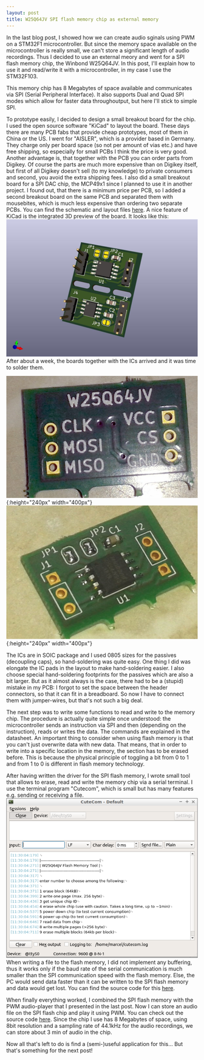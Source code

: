```yaml
---
layout: post
title: W25Q64JV SPI flash memory chip as external memory
---
```


In the last blog post, I showed how we can create audio sginals using PWM on a STM32F1 microcontroller. But since the memory space available on the microcontroller is really small, we can't store a significant length of audio recordings. Thus I decided to use an external meory and went for a SPI flash memory chip, the Winbond W25Q64JV. In this post, I'll explain how to use it and read/write it with a microcontroller, in my case I use the STM32F103.

This memory chip has 8 Megabytes of space available and communicates via SPI (Serial Peripheral Interface). It also supports Dual and Quad SPI modes which allow for faster data throughoutput, but here I'll stick to simple SPI.

To prototype easily, I decided to design a small breakout board for the chip. I used the open source software "KiCad" to layout the board.
These days there are many PCB fabs that provide cheap prototypes, most of them in China or the US. I went for "AISLER", which is a provider based in Germany. They charge only per board space (so not per amount of vias etc.) and have free shipping, so especially for small PCBs I think the price is very good. Another advantage is, that together with the PCB you can order parts from Digikey. Of course the parts are much more expensive than on Digikey itself, but first of all Digikey doesn't sell (to my knowledge) to private consumers and second, you avoid the extra shipping fees.
I also did a small breakout board for a SPI DAC chip, the MCP49x1 since I planned to use it in another project. I found out, that there is a minimum price per PCB, so I added a second breakout board on the same PCB and separated them with mousebites, which is much less expensive than ordering two separate PCBs.
You can find the schematic and layout files [here](https://github.com/MarcelMG/PCB/tree/master/SPI_Flash_and_DAC).
A nice feature of KiCad is the integrated 3D preview of the board. It looks like this:
![3d_board_preview](https://github.com/MarcelMG/PCB/raw/master/SPI_Flash_and_DAC/3d_board_preview.jpeg)
After about a week, the boards together with the ICs arrived and it was time to solder them.

![spi_flash_mem_breakout_back](https://github.com/MarcelMG/marcelmg.github.io/raw/master/images/spi_flash_mem_breakout_back.jpg){:height="240px" width="400px"} ![spi_flash_mem_breakout_front](https://github.com/MarcelMG/marcelmg.github.io/raw/master/images/spi_flash_mem_breakout_front.jpg){:height="240px" width="400px"}

The ICs are in SOIC package and I used 0805 sizes for the passives (decoupling caps), so hand-soldering was quite easy. One thing I did was elongate the IC pads in the layout to make hand-soldering easier. I also choose special hand-soldering footprints for the passives which are also a bit larger.
But as it almost always is the case, there had to be a (stupid) mistake in my PCB: I forgot to set the space between the header connectors, so that it can fit in a breadboard. So now I have to connect them with jumper-wires, but that's not such a big deal.

The next step was to write some functions to read and write to the memory chip. The procedure is actually quite simple once understood: the microcontroller sends an instruction via SPI and then (depending on the instruction), reads or writes the data. The commands are explained in the datasheet. An important thing to consider when using flash memory is that you can't just overwrite data with new data. That means, that in order to write into a specific location in the memory, the section has to be erased before. This is because the physical principle of toggling a bit from 0 to 1 and from 1 to 0 is different in flash memory technology.

After having written the driver for the SPI flash memory, I wrote small tool that allows to erase, read and write the memory chip via a serial terminal. I use the terminal program "Cutecom", which is small but has many features e.g. sending or receiving a file.
![spi_flash_tool_screenshot](https://github.com/MarcelMG/marcelmg.github.io/raw/master/images/spi_flash_tool_screenshot.png)
When writing a file to the flash memory, I did not implement any buffering, thus it works only if the baud rate of the serial communication is much smaller than the SPI communication speed with the flash memory. Else, the PC would send data faster than it can be written to the SPI flash memory and data would get lost. You can find the source code for this [here](https://github.com/MarcelMG/STM32F103C8T6/tree/master/W25Q64JV_SPI_FLASH_MEMORY).

When finally everything worked, I combined the SPI flash memory with the PWM audio-player that I presented in the last post.
Now I can store an audio file on the SPI flash chip and play it using PWM. You can check out the source code [here](https://github.com/MarcelMG/STM32F103C8T6/tree/master/FLASH_PWM_AUDIO_PLAYER). Since the chip I use has 8 Megabytes of space, using 8bit resolution and a sampling rate of 44.1kHz for the audio recordings, we can store about 3 min of audio in the chip.

Now all that's left to do is find a (semi-)useful application for this... But that's something for the next post!

